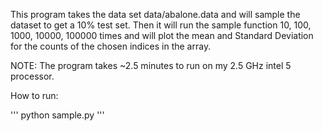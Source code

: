 This program takes the data set data/abalone.data and will sample
the dataset to get a 10% test set. Then it will run the sample function
10, 100, 1000, 10000, 100000 times and will plot the mean and Standard Deviation
for the counts of the chosen indices in the array.

NOTE: The program takes ~2.5 minutes to run on my 2.5 GHz intel 5 processor.

How to run:

'''
python sample.py
'''
